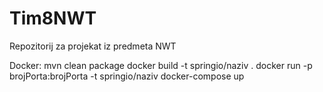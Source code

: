 # Tim8NWT
Repozitorij za projekat iz predmeta NWT

Docker:
mvn clean package
docker build -t springio/naziv .
docker run -p brojPorta:brojPorta -t springio/naziv
docker-compose up
